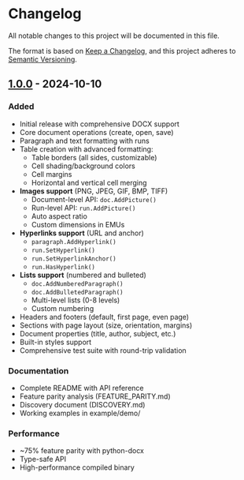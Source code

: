 # Changelog

All notable changes to this project will be documented in this file.

The format is based on [Keep a Changelog](https://keepachangelog.com/en/1.0.0/),
and this project adheres to [Semantic Versioning](https://semver.org/spec/v2.0.0.html).

## [1.0.0] - 2024-10-10

### Added
- Initial release with comprehensive DOCX support
- Core document operations (create, open, save)
- Paragraph and text formatting with runs
- Table creation with advanced formatting:
  - Table borders (all sides, customizable)
  - Cell shading/background colors
  - Cell margins
  - Horizontal and vertical cell merging
- **Images support** (PNG, JPEG, GIF, BMP, TIFF)
  - Document-level API: `doc.AddPicture()`
  - Run-level API: `run.AddPicture()`
  - Auto aspect ratio
  - Custom dimensions in EMUs
- **Hyperlinks support** (URL and anchor)
  - `paragraph.AddHyperlink()`
  - `run.SetHyperlink()`
  - `run.SetHyperlinkAnchor()`
  - `run.HasHyperlink()`
- **Lists support** (numbered and bulleted)
  - `doc.AddNumberedParagraph()`
  - `doc.AddBulletedParagraph()`
  - Multi-level lists (0-8 levels)
  - Custom numbering
- Headers and footers (default, first page, even page)
- Sections with page layout (size, orientation, margins)
- Document properties (title, author, subject, etc.)
- Built-in styles support
- Comprehensive test suite with round-trip validation

### Documentation
- Complete README with API reference
- Feature parity analysis (FEATURE_PARITY.md)
- Discovery document (DISCOVERY.md)
- Working examples in example/demo/

### Performance
- ~75% feature parity with python-docx
- Type-safe API
- High-performance compiled binary

[1.0.0]: https://github.com/SanjarbekSaminjonov/go-docx/releases/tag/v1.0.0
